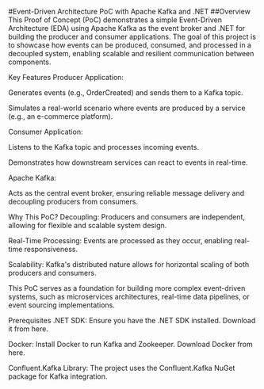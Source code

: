 #Event-Driven Architecture PoC with Apache Kafka and .NET
##Overview
This Proof of Concept (PoC) demonstrates a simple Event-Driven Architecture (EDA) using Apache Kafka as the event broker and .NET for building the producer and consumer applications. The goal of this project is to showcase how events can be produced, consumed, and processed in a decoupled system, enabling scalable and resilient communication between components.

Key Features
Producer Application:

Generates events (e.g., OrderCreated) and sends them to a Kafka topic.

Simulates a real-world scenario where events are produced by a service (e.g., an e-commerce platform).

Consumer Application:

Listens to the Kafka topic and processes incoming events.

Demonstrates how downstream services can react to events in real-time.

Apache Kafka:

Acts as the central event broker, ensuring reliable message delivery and decoupling producers from consumers.

Why This PoC?
Decoupling: Producers and consumers are independent, allowing for flexible and scalable system design.

Real-Time Processing: Events are processed as they occur, enabling real-time responsiveness.

Scalability: Kafka's distributed nature allows for horizontal scaling of both producers and consumers.

This PoC serves as a foundation for building more complex event-driven systems, such as microservices architectures, real-time data pipelines, or event sourcing implementations.

Prerequisites
.NET SDK: Ensure you have the .NET SDK installed. Download it from here.

Docker: Install Docker to run Kafka and Zookeeper. Download Docker from here.

Confluent.Kafka Library: The project uses the Confluent.Kafka NuGet package for Kafka integration.
